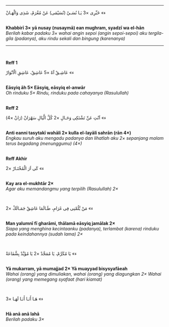 <br><hr><p class="arabik">
ء» خَبِّرِى ×3 يَـا نُسَـيْ (نُسَيْمَى) عَنْ مُغْرَمْ، شَذِى وَالْهَـانْ <br>
</p><br>
<b>
Khabbirī 3× yā nusay (nusaymā) ean mughram, syadzī wa el-hān
</b><br>
<i>
Berilah kabar padaku 3× wahai angin sepoi (angin sepoi-sepoi) aku tergila-gila (padanya), aku rindu sekali dan bingung (karenanya)
</i><br>
<hr><br>

<b>Reff 1</b><br>
<p class="arabik">
ء» عَاشِـقْ آهْ ×5 عَاشِقْ، عَاشِقِ الْاَنْوَارْ <br>
</p><br>
<b>
Eāsyiq āh 5× Eāsyiq, eāsyiq el-anwār
</b><br>
<i>
Oh rinduku 5× Rindu, rinduku pada cahayanya (Rasulullah)
</i><br>

<br><b>Reff 2</b><br>
<p class="arabik">
ء» اَنْتِ عَنِّ تَشْتَکِى وَحَـالِ ×2 كُلَّ الَّيَالِ سَهْرَانْ (رَانْ ×4) <br>
</p><br>
<b>
Anti eanni tasytakī wahāli 2× kulla el-layāli sahrān (rān 4×)
</b><br>
<i>
Engkau suruh aku mengadu padanya dan lihatlah aku 2× sepanjang malam terus begadang (menunggumu) (4×) 
</i><br>

<br><b>Reff Akhir</b><br>
<p class="arabik">
ء» کَى اَرَ الْمُخْتَـارْ ×2 <br>
</p><br>
<b>
Kay ara el-mukhtār 2×
</b><br>
<i>
Agar aku memandangmu yang terpilih (Rasulullah) 2× 
</i><br>

<br><p class="arabik">
ء» مَنْ يَّلُمْنِى فِى غَرَامِ، طَـالَمَا عَاشِقْ جَمَـالَكْ ×2 <br>
</p><br>
<b>
Man yalumnī fī gharāmi, thālamā eāsyiq jamālak 2×
</b><br>
<i>
Siapa yang menghina kecintaanku (padanya), terlambat (karena) rinduku pada keindahannya (sudah lama) 2× 
</i><br>

<br><p class="arabik">
ء» يَا مُكَرَّمْ، يَا مُمَجَّدْ ×2 يَا مُؤَيَّدْ بِشَّفَاعَةْ <br>
</p><br>
<b>
Yā mukarram, yā mumajjad 2× Yā muayyad bisysyafāeah
</b><br>
<i>
Wahai (orang) yang dimuliakan, wahai (orang) yang diagungkan 2× Wahai (orang) yang memegang syafaat (hari kiamat)
</i><br>

<br><p class="arabik">
ء» هَـا أَنَـا أَنَـا لَهَـا ×3 <br>
</p><br>
<b>
Hā anā anā lahā
</b><br>
<i>
Berilah padaku 3× 
</i><br>
